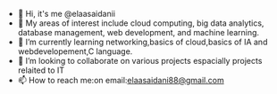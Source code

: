 - 👋 Hi, it's me @elaasaidanii
- 👀 My areas of interest include cloud computing, big data analytics, database management, web development, and machine learning.
- 🌱 I’m currently learning networking,basics of cloud,basics of IA and webdevelopement,C language.
- 💞️ I’m looking to collaborate on various projects espacially projects relaited to IT
- 📫 How to reach me:on email:elaasaidani88@gmail.com


<!---
elaasaidanii/elaasaidanii is a ✨ special ✨ repository because its `README.md` (this file) appears on your GitHub profile.
You can click the Preview link to take a look at your changes.
--->
